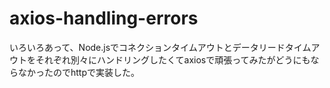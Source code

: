 # axios-handling-errors

いろいろあって、Node.jsでコネクションタイムアウトとデータリードタイムアウトをそれぞれ別々にハンドリングしたくてaxiosで頑張ってみたがどうにもならなかったのでhttpで実装した。
